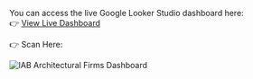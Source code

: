 You can access the live Google Looker Studio dashboard here:  
👉 [View Live Dashboard](https://lookerstudio.google.com/reporting/4c6fc400-fdfc-43a6-bf8b-bb513aa5fa06)

👉 Scan Here:

![IAB Architectural Firms Dashboard](https://github.com/user-attachments/assets/ee25ca33-fc4e-4fac-a57c-a7116d431ccd)

